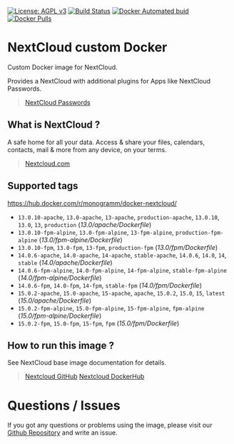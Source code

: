 
[uri_license]: http://www.gnu.org/licenses/agpl.html
[uri_license_image]: https://img.shields.io/badge/License-AGPL%20v3-blue.svg

[![License: AGPL v3][uri_license_image]][uri_license]
[![Build Status](https://travis-ci.org/Monogramm/docker-nextcloud.svg)](https://travis-ci.org/Monogramm/docker-nextcloud)
[![Docker Automated buid](https://img.shields.io/docker/build/monogramm/docker-nextcloud.svg)](https://hub.docker.com/r/monogramm/docker-nextcloud/)
[![Docker Pulls](https://img.shields.io/docker/pulls/monogramm/docker-nextcloud.svg)](https://hub.docker.com/r/monogramm/docker-nextcloud/)

# NextCloud custom Docker

Custom Docker image for NextCloud.

Provides a NextCloud with additional plugins for Apps like NextCloud Passwords.

> [NextCloud Passwords](https://github.com/marius-wieschollek/passwords)

## What is NextCloud ?

A safe home for all your data. Access & share your files, calendars, contacts, mail & more from any device, on your terms.

> [Nextcloud.com](https://nextcloud.com/)

## Supported tags

https://hub.docker.com/r/monogramm/docker-nextcloud/

-	`13.0.10-apache`, `13.0-apache`, `13-apache`, `production-apache`, `13.0.10`, `13.0`, `13`, `production` (*13.0/apache/Dockerfile*)
-	`13.0.10-fpm-alpine`, `13.0-fpm-alpine`, `13-fpm-alpine`, `production-fpm-alpine` (*13.0/fpm-alpine/Dockerfile*)
-	`13.0.10-fpm`, `13.0-fpm`, `13-fpm`, `production-fpm` (*13.0/fpm/Dockerfile*)
-	`14.0.6-apache`, `14.0-apache`, `14-apache`, `stable-apache`, `14.0.6`, `14.0`, `14`, `stable` (*14.0/apache/Dockerfile*)
-	`14.0.6-fpm-alpine`, `14.0-fpm-alpine`, `14-fpm-alpine`, `stable-fpm-alpine` (*14.0/fpm-alpine/Dockerfile*)
-	`14.0.6-fpm`, `14.0-fpm`, `14-fpm`, `stable-fpm` (*14.0/fpm/Dockerfile*)
-	`15.0.2-apache`, `15.0-apache`, `15-apache`, `apache`, `15.0.2`, `15.0`, `15`, `latest` (*15.0/apache/Dockerfile*)
-	`15.0.2-fpm-alpine`, `15.0-fpm-alpine`, `15-fpm-alpine`, `fpm-alpine` (*15.0/fpm-alpine/Dockerfile*)
-	`15.0.2-fpm`, `15.0-fpm`, `15-fpm`, `fpm` (*15.0/fpm/Dockerfile*)

## How to run this image ?

See NextCloud base image documentation for details.

> [Nextcloud GitHub](https://github.com/nextcloud/docker)
> [Nextcloud DockerHub](https://hub.docker.com/r/library/nextcloud/)

# Questions / Issues
If you got any questions or problems using the image, please visit our [Github Repository](https://github.com/Monogramm/docker-nextcloud) and write an issue.  
